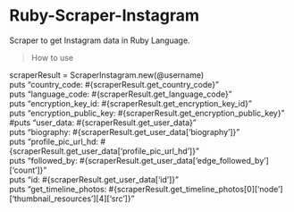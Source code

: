 <h1 id="ruby-scraper-instagram">Ruby-Scraper-Instagram</h1>
<p>Scraper to get Instagram data in Ruby Language.</p>
<blockquote>
<p>How to use</p>
</blockquote>
<p>scraperResult = ScraperInstagram.new(@username)<br>
puts “country_code: #{scraperResult.get_country_code}”<br>
puts “language_code: #{scraperResult.get_language_code}”<br>
puts “encryption_key_id: #{scraperResult.get_encryption_key_id}”<br>
puts “encryption_public_key: #{scraperResult.get_encryption_public_key}”<br>
#puts “user_data: #{scraperResult.get_user_data}”<br>
puts “biography: #{scraperResult.get_user_data[‘biography’]}”<br>
puts “profile_pic_url_hd: #{scraperResult.get_user_data[‘profile_pic_url_hd’]}”<br>
puts “followed_by: #{scraperResult.get_user_data[‘edge_followed_by’][‘count’]}”<br>
puts “id: #{scraperResult.get_user_data[‘id’]}”<br>
puts “get_timeline_photos: #{scraperResult.get_timeline_photos[0][‘node’][‘thumbnail_resources’][4][‘src’]}”</p>

